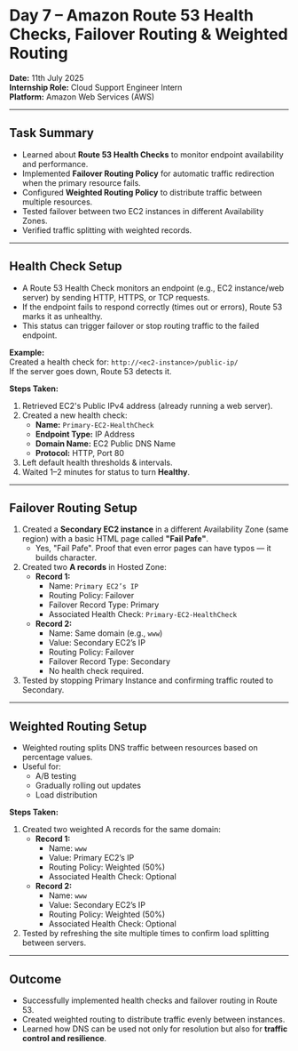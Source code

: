# Day 7 – Amazon Route 53 Health Checks, Failover Routing & Weighted Routing

**Date:** 11th July 2025  
**Internship Role:** Cloud Support Engineer Intern  
**Platform:** Amazon Web Services (AWS)  

---

## Task Summary
- Learned about **Route 53 Health Checks** to monitor endpoint availability and performance.  
- Implemented **Failover Routing Policy** for automatic traffic redirection when the primary resource fails.  
- Configured **Weighted Routing Policy** to distribute traffic between multiple resources.  
- Tested failover between two EC2 instances in different Availability Zones.  
- Verified traffic splitting with weighted records.  

---

## Health Check Setup
- A Route 53 Health Check monitors an endpoint (e.g., EC2 instance/web server) by sending HTTP, HTTPS, or TCP requests.  
- If the endpoint fails to respond correctly (times out or errors), Route 53 marks it as unhealthy.  
- This status can trigger failover or stop routing traffic to the failed endpoint.  

**Example:**  
Created a health check for: `http://<ec2-instance>/public-ip/`  
If the server goes down, Route 53 detects it.  

**Steps Taken:**
1. Retrieved EC2's Public IPv4 address (already running a web server).  
2. Created a new health check:  
   - **Name:** `Primary-EC2-HealthCheck`  
   - **Endpoint Type:** IP Address  
   - **Domain Name:** EC2 Public DNS Name  
   - **Protocol:** HTTP, Port 80  
3. Left default health thresholds & intervals.  
4. Waited 1–2 minutes for status to turn **Healthy**.  

---

## Failover Routing Setup
1. Created a **Secondary EC2 instance** in a different Availability Zone (same region) with a basic HTML page called **"Fail Pafe"**.  
   - Yes, "Fail Pafe". Proof that even error pages can have typos — it builds character.  
2. Created two **A records** in Hosted Zone:  
   - **Record 1:**  
     - Name: `Primary EC2’s IP`  
     - Routing Policy: Failover  
     - Failover Record Type: Primary  
     - Associated Health Check: `Primary-EC2-HealthCheck`  
   - **Record 2:**  
     - Name: Same domain (e.g., `www`)  
     - Value: Secondary EC2’s IP  
     - Routing Policy: Failover  
     - Failover Record Type: Secondary  
     - No health check required.  
3. Tested by stopping Primary Instance and confirming traffic routed to Secondary.  

---

## Weighted Routing Setup
- Weighted routing splits DNS traffic between resources based on percentage values.  
- Useful for:  
  - A/B testing  
  - Gradually rolling out updates  
  - Load distribution  

**Steps Taken:**
1. Created two weighted A records for the same domain:  
   - **Record 1:**  
     - Name: `www`  
     - Value: Primary EC2’s IP  
     - Routing Policy: Weighted (50%)  
     - Associated Health Check: Optional  
   - **Record 2:**  
     - Name: `www`  
     - Value: Secondary EC2’s IP  
     - Routing Policy: Weighted (50%)  
     - Associated Health Check: Optional  
2. Tested by refreshing the site multiple times to confirm load splitting between servers.  

---

## Outcome
- Successfully implemented health checks and failover routing in Route 53.  
- Created weighted routing to distribute traffic evenly between instances.  
- Learned how DNS can be used not only for resolution but also for **traffic control and resilience**.  
